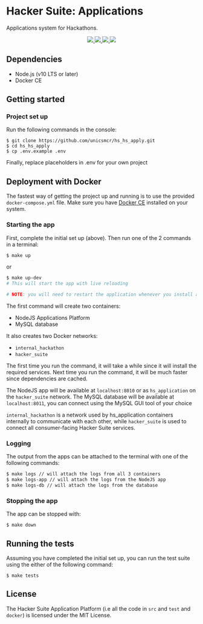 # Hacker Suite: Applications

Applications system for Hackathons.

<p align="center">
  <a href="https://github.com/unicsmcr/hs_apply/actions?query=workflow%3ATests" alt="Build Status">
    <img src="https://github.com/unicsmcr/hs_apply/workflows/Tests/badge.svg" />
  </a>

  <a href="https://github.com/unicsmcr/hs_apply/actions?query=workflow%3ALint" alt="Build Status">
    <img src="https://github.com/unicsmcr/hs_apply/workflows/Lint/badge.svg" />
  </a>

  <a href="https://codecov.io/gh/unicsmcr/hs_apply" alt="Coverage">
    <img src="https://codecov.io/gh/unicsmcr/hs_apply/branch/master/graph/badge.svg" />
  </a>

  <a href="https://github.com/unicsmcr/hs_apply/blob/master/LICENSE" alt="License">
    <img src="https://img.shields.io/github/license/unicsmcr/hs_apply.svg" />
  </a>
</p>

## Dependencies

- Node.js (v10 LTS or later)
- Docker CE

## Getting started

### Project set up

Run the following commands in the console:

```
$ git clone https://github.com/unicsmcr/hs_hs_apply.git
$ cd hs_hs_apply
$ cp .env.example .env
```

Finally, replace placeholders in .env for your own project

## Deployment with Docker

The fastest way of getting the project up and running is to use the provided `docker-compose.yml` file. Make sure you have [Docker CE](https://docs.docker.com/install/) installed on your system.

### Starting the app

First, complete the initial set up (above). Then run one of the 2 commands in a terminal:

```bash
$ make up
```

or

```bash
$ make up-dev
# This will start the app with live reloading

# NOTE: you will need to restart the application whenever you install a new package or change the environment variables in the .env file
```

The first command will create two containers:

- NodeJS Applications Platform
- MySQL database

It also creates two Docker networks:

- `internal_hackathon`
- `hacker_suite`

The first time you run the command, it will take a while since it will install the required services. Next time you run the command, it will be much faster since dependencies are cached.

The NodeJS app will be available at `localhost:8010` or as `hs_application` on the `hacker_suite` network. The MySQL database will be available at `localhost:8011`, you can connect using the MySQL GUI tool of your choice

`internal_hackathon` is a network used by hs_application containers internally to communicate with each other, while `hacker_suite` is used to connect all consumer-facing Hacker Suite services.

### Logging

The output from the apps can be attached to the terminal with one of the following commands:

```bash
$ make logs // will attach the logs from all 3 containers
$ make logs-app // will attach the logs from the NodeJS app
$ make logs-db // will attach the logs from the database
```

### Stopping the app

The app can be stopped with:

```
$ make down
```

## Running the tests

Assuming you have completed the initial set up, you can run the test suite using the either of the following command:

```
$ make tests
```

## License

The Hacker Suite Application Platform (i.e all the code in `src` and `test` and `docker`) is licensed under the MIT License.

